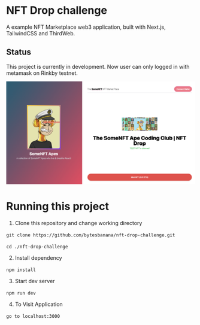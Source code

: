 # NFT Drop challenge

A example NFT Marketplace web3 application, built with Next.js, TailwindCSS and ThirdWeb.

## Status
This project is currently in development. 
Now user can only logged in with metamask on Rinkby testnet.

![Screen Capture](https://raw.githubusercontent.com/bytesbanana/nft-drop-challenge/main/screen-capture.png)

# Running this project
1. Clone this repository and change working directory

``git clone https://github.com/bytesbanana/nft-drop-challenge.git``

``cd ./nft-drop-challenge``

2. Install dependency

``npm install``

3. Start dev server

``npm run dev``

4. To Visit Application

`go to localhost:3000`
